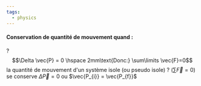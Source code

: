 ```yaml
---
tags:
  - physics
---
```


#### Conservation de quantité de mouvement quand :
?
$$\Delta \vec{P} = 0 \hspace 2mm\text{Donc:} \sum\limits \vec{F}=0$$
la quantité de mouvement d'un système isole (ou pseudo isole)
?
($\sum\limits \vec{F}= 0$) se conserve $\Delta \vec{P} = 0$ ou $\vec{P_{i}} = \vec{P_{f}}$ 